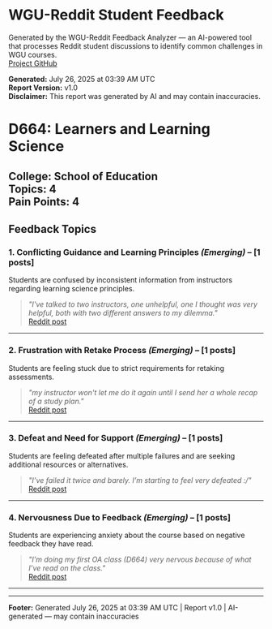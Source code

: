 # WGU-Reddit Student Feedback

Generated by the WGU-Reddit Feedback Analyzer — an AI-powered tool that processes Reddit student discussions to identify common challenges in WGU courses.  
[Project GitHub](https://wgudataninja.github.io/wgu-reddit-monitoring-pipeline/)

**Generated:** July 26, 2025 at 03:39 AM UTC  
**Report Version:** v1.0  
**Disclaimer:** This report was generated by AI and may contain inaccuracies.  
# D664: Learners and Learning Science
**College:** School of Education  
**Topics:** 4  
**Pain Points:** 4  
---
## Feedback Topics
### 1. Conflicting Guidance and Learning Principles _(Emerging)_ – [1 posts]
Students are confused by inconsistent information from instructors regarding learning science principles.  
> _"I've talked to two instructors, one unhelpful, one I thought was very helpful, both with two different answers to my dilemma."_  
> [Reddit post](https://reddit.com/comments/1ji1r9l)  
---
### 2. Frustration with Retake Process _(Emerging)_ – [1 posts]
Students are feeling stuck due to strict requirements for retaking assessments.  
> _"my instructor won't let me do it again until I send her a whole recap of a study plan."_  
> [Reddit post](https://reddit.com/comments/1jcvff1)  
---
### 3. Defeat and Need for Support _(Emerging)_ – [1 posts]
Students are feeling defeated after multiple failures and are seeking additional resources or alternatives.  
> _"I’ve failed it twice and barely. I’m starting to feel very defeated :/"_  
> [Reddit post](https://reddit.com/comments/1kyukbe)  
---
### 4. Nervousness Due to Feedback _(Emerging)_ – [1 posts]
Students are experiencing anxiety about the course based on negative feedback they have read.  
> _"I’m doing my first OA class (D664) very nervous because of what I’ve read on the class."_  
> [Reddit post](https://reddit.com/comments/1lq8f5a)  
---
---
**Footer:** Generated July 26, 2025 at 03:39 AM UTC | Report v1.0 | AI-generated — may contain inaccuracies  